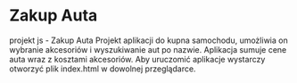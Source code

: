 # Zakup Auta

projekt js - Zakup Auta
Projekt aplikacji do kupna samochodu, umożliwia on wybranie akcesoriów i wyszukiwanie aut po nazwie.
Aplikacja sumuje cene auta wraz z kosztami akcesoriów.
Aby uruczomić aplikacje wystarczy otworzyć plik index.html w dowolnej przeglądarce.
